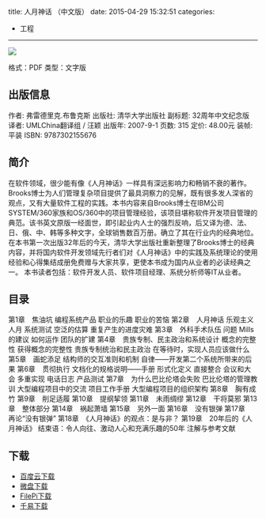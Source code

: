 title: 人月神话 （中文版）
date: 2015-04-29 15:32:51
categories:
  - 工程
---

![](http://img3.douban.com/lpic/s2685011.jpg)

格式：PDF
类型：文字版

<!--more-->

## 出版信息 ##

作者: 弗雷德里克.布鲁克斯 
出版社: 清华大学出版社
副标题: 32周年中文纪念版
译者: UMLChina翻译组 / 汪颖 
出版年: 2007-9-1
页数: 315
定价: 48.00元
装帧: 平装
ISBN: 9787302155676

## 简介 ##

在软件领域，很少能有像《人月神话》一样具有深远影响力和畅销不衰的著作。Brooks博士为人们管理复杂项目提供了最具洞察力的见解，既有很多发人深省的观点，又有大量软件工程的实践。本书内容来自Brooks博士在IBM公司SYSTEM/360家族和OS/360中的项目管理经验，该项目堪称软件开发项目管理的典范。该书英文原版一经面世，即引起业内人士的强烈反响，后又译为德、法、日、俄、中、韩等多种文字，全球销售数百万册。确立了其在行业内的经典地位。
在本书第一次出版32年后的今天，清华大学出版社重新整理了Brooks博士的经典内容，并将国内软件开发领域先行者们对《人月神话》中的实践及系统理论的使用经验和心得集结成册免费赠与大家共享，更使本书成为国内从业者的必读经典之一。
本书读者包括：软件开发人员、软件项目经理、系统分析师等IT从业者。

## 目录 ##

第1章　焦油坑
编程系统产品
职业的乐趣
职业的苦恼
第2章　人月神话
乐观主义
人月
系统测试
空泛的估算
重复产生的进度灾难
第3章　外科手术队伍
问题
Mills的建议
如何运作
团队的扩建
第4章　贵族专制、民主政治和系统设计
概念的完整性
获得概念的完整性
贵族专制统治和民主政治
在等待时，实现人员应该做什么
第5章　画蛇添足
结构师的交互准则和机制
自律——开发第二个系统所带来的后果
第6章　贯彻执行
文档化的规格说明——手册
形式化定义
直接整合
会议和大会
多重实现
电话日志
产品测试
第7章　为什么巴比伦塔会失败
巴比伦塔的管理教训
大型编程项目中的交流
项目工作手册
大型编程项目的组织架构
第8章　胸有成竹
第9章　削足适履
第10章　提纲挈领
第11章　未雨绸缪
第12章　干将莫邪
第13章　整体部分
第14章　祸起萧墙
第15章　另外一面
第16章　没有银弹
第17章　再论“没有银弹”
第18章　《人月神话》的观点：是与非？
第19章　20年后的《人月神话》
结束语：令人向往、激动人心和充满乐趣的50年
注解与参考文献

## 下载 ##

* [百度云下载](http://pan.baidu.com/s/1o6OFL6E)
* [微盘下载](http://vdisk.weibo.com/s/aADaW4YROTBaF)
* [FilePi下载](http://filepi.com/i/9RChGOP)
* [千易下载](http://1000eb.com/1gghk)
